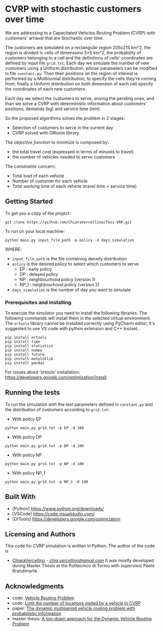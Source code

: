 # CVRP with stochastic customers over time

We are addressing to a Capacitated Vehicles Routing Problem (CVRP) with customers' arriaval that are Stochastic over time.

The customers are simulated on a rectangular region 205x215 km^2, the region is divided in cells of dimensions 5×5 km^2, the probability of customers belonging to a cell and the definitions of cells' coordinates are defined by input file `grid.txt`. Each day we simulate the number of new customers using a Uniform distribution, whose parameters can be modified in file `constant.py`. Then their positions on the region of interest is performed by a Multinomial distribution, to specify the cells they're coming from; finally a Uniform distribution on both dimension of each cell specify the coordinates of each new customers.

Each day we select the custumers to serve, among the pending ones, and than we solve a CVRP with deterministic information about customers' positions, demands (kg) and service time (min) 

So the proposed algorithms solves the problem in 2 stages:
- Selection of custumers to serve in the current day
- CVRP solved with ORtools library

The *objective function* to minimize is composed by:
- the total travel cost (expressed in terms of minutes to travel)
- the number of vehicles needed to serve customers

The *constraints* concern:
- Total load of each vehicle
- Number of customer for each vehicle
- Total working time of each vehicle (travel time + service time)

## Getting Started

To get you a copy of the project:

```
git clone https://github.com/ChiaraVercellino/Tesi-VRP.git
```

To run on your local machine:
```
python main.py input_file_path -p policy -d days_simulation
```

WHERE:
- `input_file_path` is the file containing density distribution
- `policy` is the desired policy to select which customers to serve
    - EP : early policy
    - DP : delayed policy
    - NP : neighbourhood policy (version 1)
    - NP_1 : neighbourhood policy (version 2)
- `days_simulation` is the number of day you want to simulate

### Prerequisites and Installing

To execute the simulator you need to install the following libraries. The following commands will install them in the selected virtual environment. The `ortools` library cannot be installed correctly using PyCharm editor, it's suggested to use VS code with python extension and C++ toolset.

```
pip install ortools
pip install time
pip install statistics
pip install numpy
pip install future
pip install matplotlib
pip install pandas
```

For issues about 'ortools' installation:
https://developers.google.com/optimization/install


## Running the tests

To run the simulation with the test parameters defined in `constant.py` and the distribution of customers according to `grid.txt`:
- With policy EP
```
python main.py grid.txt -p EP -d 100
```
- With policy DP
```
python main.py grid.txt -p DP -d 100
```
- With policy NP
```
python main.py grid.txt -p NP -d 100
```
- With policy NP_1
```
python main.py grid.txt -p NP_1 -d 100
```

## Built With

* [Python] https://www.python.org/downloads/
* [VSCode] https://code.visualstudio.com/
* [OrTools] https://developers.google.com/optimization

## Licensing and Authors

This code for CVRP simulation is written in Python.
The author of the code is
* [ChiaraVercellino](https://github.com/ChiaraVercellino) - *chia.vercellino@gmail.com*
It was mostly developed during Master Thesis at the Politecnico di Torino with supervisor Paolo Brandimarte.

## Acknowledgments

* code: [Vehicle Routing Problem](https://developers.google.com/optimization/routing/vrp)
* code: [Limit the number of locations visited by a vehicle in CVRP](https://github.com/google/or-tools/issues/958#issuecomment-470010900)
* paper: [The dynamic multiperiod vehicle routing problem with probabilistic information](https://www.sciencedirect.com/science/article/abs/pii/S0305054814000458)
* master thesis: [A top-down approach for the Dynamic Vehicle Routing Problem](https://webthesis.biblio.polito.it/8629/)














